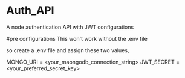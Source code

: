 # Auth_API
A node authentication API with JWT configurations

#pre configurations
This won't work without the .env file

so create a .env file and assign these two values,

MONGO_URI = <your_maongodb_connection_string>
JWT_SECRET = <your_preferred_secret_key>
